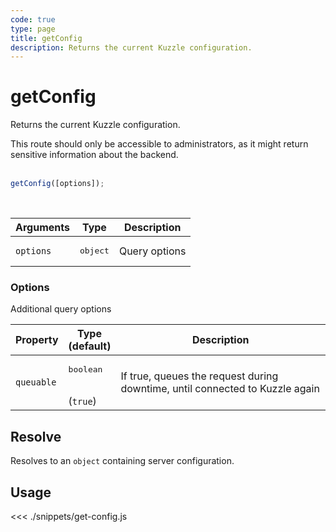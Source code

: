 ```yaml
---
code: true
type: page
title: getConfig
description: Returns the current Kuzzle configuration.
---
```


# getConfig

Returns the current Kuzzle configuration.

<div class="alert alert-warning">
  This route should only be accessible to administrators, as it might return sensitive information about the backend.
</div>

<br/>

```javascript
getConfig([options]);
```

<br/>

| Arguments | Type              | Description   |
| --------- | ----------------- | ------------- |
| `options` | <pre>object</pre> | Query options |

### **Options**

Additional query options

| Property   | Type<br/>(default)              | Description                                                                  |
| ---------- | ------------------------------- | ---------------------------------------------------------------------------- |
| `queuable` | <pre>boolean</pre><br/>(`true`) | If true, queues the request during downtime, until connected to Kuzzle again |

## Resolve

Resolves to an `object` containing server configuration.

## Usage

<<< ./snippets/get-config.js
